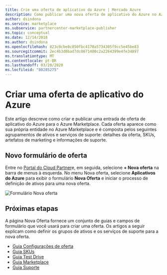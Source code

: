 ```yaml
---
title: Crie uma oferta de aplicativo do Azure | Mercado Azure
description: Como publicar uma nova oferta de aplicativo do Azure no Azure Marketplace.
author: dsindona
ms.service: marketplace
ms.subservice: partnercenter-marketplace-publisher
ms.topic: conceptual
ms.date: 12/14/2018
ms.author: dsindona
ms.openlocfilehash: 823c9cbe8c850fbc4170a5734305f9cc5e45be83
ms.sourcegitcommit: 2ec4b3d0bad7dc0071400c2a2264399e4fe34897
ms.translationtype: MT
ms.contentlocale: pt-BR
ms.lasthandoff: 03/28/2020
ms.locfileid: "80285275"
---
```

# <a name="create-an-azure-application-offer"></a>Criar uma oferta de aplicativo do Azure

Este artigo descreve como criar e publicar uma entrada de oferta de aplicativo do Azure para o Azure Marketplace. Cada oferta aparece como sua própria entidade no Azure Marketplace e é composta pelos seguintes agrupamentos de ativos e serviços de suporte: detalhes da oferta, SKUs, artefatos de marketing e informações de suporte.

## <a name="new-offer-form"></a>Novo formulário de oferta

Entre no [Portal do Cloud Partner](https://cloudpartner.azure.com/)e, em seguida, selecione **+ Nova oferta** na barra de menus à esquerda. No menu Nova oferta, selecione **Aplicativos do Azure** para exibir o formulário **Nova Oferta** e iniciar o processo de definição de ativos para uma nova oferta.

![Formulário Nova oferta](./media/azure-new-managedapp-offer.png)

## <a name="next-steps"></a>Próximas etapas

A página Nova Oferta fornece um conjunto de guias e campos de formulário que você usará para criar uma oferta. Os artigos a seguir explicam como definir os grupos de ativos e os serviços de suporte para a nova oferta.

* [Guia Configurações de oferta](./cpp-offer-settings-tab.md)
* [Guia SKUs](./cpp-skus-tab.md)
* [Guia Test Drive](./cpp-testdrive-tab.md)
* [Guia Marketplace](./cpp-marketplace-tab.md)
* [Guia Suporte](./cpp-support-tab.md)

